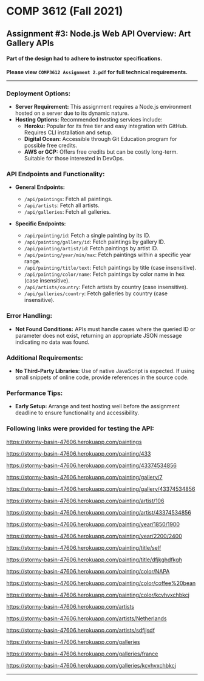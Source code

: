 # COMP 3612 (Fall 2021)
## Assignment #3: Node.js Web API Overview: Art Gallery APIs

#### Part of the design had to adhere to instructor specifications.
**Please view `COMP3612 Assignment 2.pdf` for full technical requirements.**

---

### Deployment Options:
- **Server Requirement:** This assignment requires a Node.js environment hosted on a server due to its dynamic nature.
- **Hosting Options:** Recommended hosting services include:
  - **Heroku:** Popular for its free tier and easy integration with GitHub. Requires CLI installation and setup.
  - **Digital Ocean:** Accessible through Git Education program for possible free credits.
  - **AWS or GCP:** Offers free credits but can be costly long-term. Suitable for those interested in DevOps.

### API Endpoints and Functionality:
- **General Endpoints:**
  - `/api/paintings`: Fetch all paintings.
  - `/api/artists`: Fetch all artists.
  - `/api/galleries`: Fetch all galleries.

- **Specific Endpoints:**
  - `/api/painting/id`: Fetch a single painting by its ID.
  - `/api/painting/gallery/id`: Fetch paintings by gallery ID.
  - `/api/painting/artist/id`: Fetch paintings by artist ID.
  - `/api/painting/year/min/max`: Fetch paintings within a specific year range.
  - `/api/painting/title/text`: Fetch paintings by title (case insensitive).
  - `/api/painting/color/name`: Fetch paintings by color name in hex (case insensitive).
  - `/api/artists/country`: Fetch artists by country (case insensitive).
  - `/api/galleries/country`: Fetch galleries by country (case insensitive).

### Error Handling:
- **Not Found Conditions:** APIs must handle cases where the queried ID or parameter does not exist, returning an appropriate JSON message indicating no data was found.

### Additional Requirements:
- **No Third-Party Libraries:** Use of native JavaScript is expected. If using small snippets of online code, provide references in the source code.

### Performance Tips:
- **Early Setup:** Arrange and test hosting well before the assignment deadline to ensure functionality and accessibility.

### Following links were provided for testing the API:
https://stormy-basin-47606.herokuapp.com/paintings

https://stormy-basin-47606.herokuapp.com/painting/433

https://stormy-basin-47606.herokuapp.com/painting/43374534856

https://stormy-basin-47606.herokuapp.com/painting/gallery/7

https://stormy-basin-47606.herokuapp.com/painting/gallery/43374534856

https://stormy-basin-47606.herokuapp.com/painting/artist/106

https://stormy-basin-47606.herokuapp.com/painting/artist/43374534856

https://stormy-basin-47606.herokuapp.com/painting/year/1850/1900

https://stormy-basin-47606.herokuapp.com/painting/year/2200/2400

https://stormy-basin-47606.herokuapp.com/painting/title/self

https://stormy-basin-47606.herokuapp.com/painting/title/dfjkghdfkgh

https://stormy-basin-47606.herokuapp.com/painting/color/NAPA

https://stormy-basin-47606.herokuapp.com/painting/color/coffee%20bean

https://stormy-basin-47606.herokuapp.com/painting/color/kcvhvxchbkcj

https://stormy-basin-47606.herokuapp.com/artists

https://stormy-basin-47606.herokuapp.com/artists/Netherlands

https://stormy-basin-47606.herokuapp.com/artists/sdfjjsdf

https://stormy-basin-47606.herokuapp.com/galleries

https://stormy-basin-47606.herokuapp.com/galleries/france

https://stormy-basin-47606.herokuapp.com/galleries/kcvhvxchbkcj

---





  
